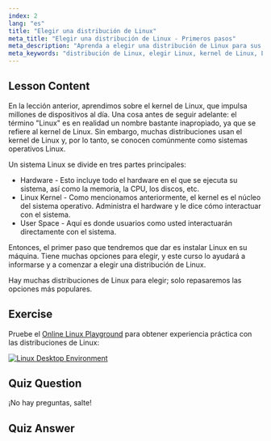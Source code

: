 ```yaml
---
index: 2
lang: "es"
title: "Elegir una distribución de Linux"
meta_title: "Elegir una distribución de Linux - Primeros pasos"
meta_description: "Aprenda a elegir una distribución de Linux para sus necesidades. Explore opciones populares y comprenda el kernel, el hardware y el espacio de usuario. ¡Comience su viaje en Linux!"
meta_keywords: "distribución de Linux, elegir Linux, kernel de Linux, Linux para principiantes, guía de Linux, instalar Linux, tutorial de Linux"
---
```


## Lesson Content

En la lección anterior, aprendimos sobre el kernel de Linux, que impulsa millones de dispositivos al día. Una cosa antes de seguir adelante: el término "Linux" es en realidad un nombre bastante inapropiado, ya que se refiere al kernel de Linux. Sin embargo, muchas distribuciones usan el kernel de Linux y, por lo tanto, se conocen comúnmente como sistemas operativos Linux.

Un sistema Linux se divide en tres partes principales:

- Hardware - Esto incluye todo el hardware en el que se ejecuta su sistema, así como la memoria, la CPU, los discos, etc.
- Linux Kernel - Como mencionamos anteriormente, el kernel es el núcleo del sistema operativo. Administra el hardware y le dice cómo interactuar con el sistema.
- User Space - Aquí es donde usuarios como usted interactuarán directamente con el sistema.

Entonces, el primer paso que tendremos que dar es instalar Linux en su máquina. Tiene muchas opciones para elegir, y este curso lo ayudará a informarse y a comenzar a elegir una distribución de Linux.

Hay muchas distribuciones de Linux para elegir; solo repasaremos las opciones más populares.

## Exercise

Pruebe el [Online Linux Playground](https://labex.io/tutorials/linux-online-linux-playground-372915) para obtener experiencia práctica con las distribuciones de Linux:

[![Linux Desktop Environment](https://labex.io/_ipx/_/images/lab/env-desktop.png)](https://labex.io/tutorials/linux-online-linux-playground-372915)

## Quiz Question

¡No hay preguntas, salte!

## Quiz Answer
